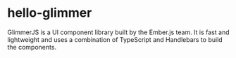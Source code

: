 # hello-glimmer
GlimmerJS is a UI component library built by the Ember.js team. It is fast and lightweight and uses a combination of TypeScript and Handlebars to build the components.
